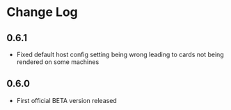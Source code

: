 # Change Log
## 0.6.1
 - Fixed default host config setting being wrong leading to cards not being rendered on some machines
## 0.6.0
 - First official BETA version released

